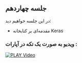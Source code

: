
## جلسه چهاردهم
در این جلسه خواهیم دید:

* مقدمه‌ای بر کتابخانه Keras  




### ویدیو به صورت یک تکه در آپارات :  
[![PLAY Video](https://www.aparat.com/public/public/images/logo/v2/aparat_logo_fa_color_black_275x100.png)](http://g1.asset.aparat.com//flv_video_new/5249/aec53583390590498f9ee365402cb41515744736-720p.mp4)

 








